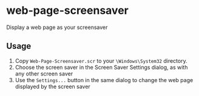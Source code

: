 # web-page-screensaver

Display a web page as your screensaver

## Usage

1. Copy `Web-Page-Screensaver.scr` to your `\Windows\System32` directory.
2. Choose the screen saver in the Screen Saver Settings dialog, as with any other screen saver
3. Use the `Settings...` button in the same dialog to change the web page displayed by the screen saver
